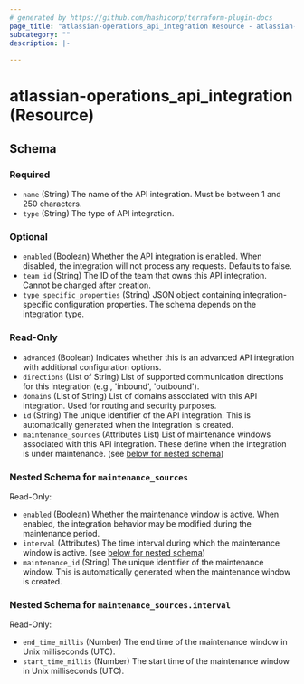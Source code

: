 ```yaml
---
# generated by https://github.com/hashicorp/terraform-plugin-docs
page_title: "atlassian-operations_api_integration Resource - atlassian-operations"
subcategory: ""
description: |-
  
---
```


# atlassian-operations_api_integration (Resource)





<!-- schema generated by tfplugindocs -->
## Schema

### Required

- `name` (String) The name of the API integration. Must be between 1 and 250 characters.
- `type` (String) The type of API integration.

### Optional

- `enabled` (Boolean) Whether the API integration is enabled. When disabled, the integration will not process any requests. Defaults to false.
- `team_id` (String) The ID of the team that owns this API integration. Cannot be changed after creation.
- `type_specific_properties` (String) JSON object containing integration-specific configuration properties. The schema depends on the integration type.

### Read-Only

- `advanced` (Boolean) Indicates whether this is an advanced API integration with additional configuration options.
- `directions` (List of String) List of supported communication directions for this integration (e.g., 'inbound', 'outbound').
- `domains` (List of String) List of domains associated with this API integration. Used for routing and security purposes.
- `id` (String) The unique identifier of the API integration. This is automatically generated when the integration is created.
- `maintenance_sources` (Attributes List) List of maintenance windows associated with this API integration. These define when the integration is under maintenance. (see [below for nested schema](#nestedatt--maintenance_sources))

<a id="nestedatt--maintenance_sources"></a>
### Nested Schema for `maintenance_sources`

Read-Only:

- `enabled` (Boolean) Whether the maintenance window is active. When enabled, the integration behavior may be modified during the maintenance period.
- `interval` (Attributes) The time interval during which the maintenance window is active. (see [below for nested schema](#nestedatt--maintenance_sources--interval))
- `maintenance_id` (String) The unique identifier of the maintenance window. This is automatically generated when the maintenance window is created.

<a id="nestedatt--maintenance_sources--interval"></a>
### Nested Schema for `maintenance_sources.interval`

Read-Only:

- `end_time_millis` (Number) The end time of the maintenance window in Unix milliseconds (UTC).
- `start_time_millis` (Number) The start time of the maintenance window in Unix milliseconds (UTC).
